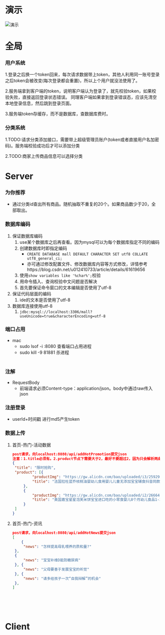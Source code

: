 # 演示

 ![演示](https://github.com/kaikaixue/MuYingMallProject/image/screenshot.gif)

# 全局

### 用户系统

1.登录之后换一个token回来，每次请求数据带上token，其他人利用同一账号登录之后token会被改变(每次登录都会重置)，所以上个用户就没法使用了。 

2.服务端拿到客户端的token，说明客户端认为登录了，就先校验token，如果校验失败，直接返回登录状态错误。 同理客户端如果拿到登录错误态，应该先清空本地登录信息，然后跳到登录页面。 

3.服务端token存缓存，而不是数据库，查数据库费时。 

### 分类系统 

1.TODO:请求分类添加接口，需要带上超级管理员账户(token或者直接用户名加密码)。服务端校验成功后才可以添加分类 

2.TODO:商家上传商品信息可以选择分类 

# Server

### 为你推荐
- 通过分类id查出所有商品。随机抽取不重复的20个。如果商品数少于20，全部取出。

### 数据库编码

1. 保证数据库编码
   1. use某个数据库之后再查看。因为mysql可以为每个数据库指定不同的编码
   2. 创建数据库时即指定编码
      - `CREATE DATABASE mall DEFAULT CHARACTER SET utf8 COLLATE utf8_general_ci;`
      - 亦可通过修改配置文件、修改数据库内容等方式修改，详情参考https://blog.csdn.net/u012410733/article/details/61619656
   3. 使用`show variables like '%char%';`校验
   4. 用命令插入、查询校验中文问题是否解决
   5. 首先要保证命令窗口的文本编辑是否使用了utf-8
2. 保证代码层面的编码
   1. ide的文本是否使用了utf-8
3. 数据库连接使用utf-8
   1. `jdbc:mysql://localhost:3306/mall?useUnicode=true&characterEncoding=utf-8`

### 端口占用

- mac
  - sudo lsof -i :8080 查看端口占用进程
  - sudo kill -9 81881 杀进程                                                                                            

### 注解

- RequestBody
  - 前端请求必须Content-type：application/json。body中通过raw传入json

### 注册登录

- userId+时间戳 进行md5产生token

### 数据上传

1. 首页-热门-活动数据

   ```json
   post请求，向localhost:8080/api/addHotPromotion提交json
   注意：1.title必须有。2.product节点下需要大于2，最好不要超过2，因为只会解析两条。3.图片最好为正方形。
   {
   	"title": "限时抢购",
   	"product": [{
   			"productImg": "https://gw.alicdn.com/bao/uploaded/i3/25929435/O1CN01wpWFNn2JZHNIOuUfJ_!!25929435.jpg",
   			"title": "法国拉杜蓝乔核桃油婴幼儿食用婴儿儿童无添加宝宝辅食抖音同款"
   		},
   		{
   			"productImg": "https://gw.alicdn.com/bao/uploaded/i2/26664899/O1CN01VPIcRw1m3moMyiaXm_!!0-item_pic.jpg",
   			"title": "美国嘉宝星星泡芙米饼宝宝进口吃的小零食婴儿8个月幼儿食品1-3岁"
   		}
   	]
   }
   ```

2. 首页-热门-资讯

   ```json
   post请求，向localhost:8080/api/addHotNews提交json
   [
       {
   		"news": "怎样提高母乳喂养的质和量?"
   	},
   	{
   		"news": "宝宝补维D能防糖尿病"
   	}, {
   		"news": "父母要善于发展宝宝的听觉"
   	}, {
   		"news": "请多给孩子一次“自我辩解”的机会"
   	},
   ]
   ```

   ​

	​	



# Client

